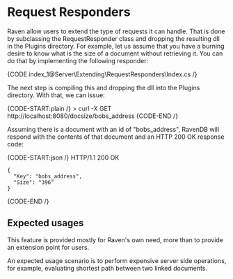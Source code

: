 # Request Responders

Raven allow users to extend the type of requests it can handle. That is done by subclassing the RequestResponder class and dropping the resulting dll in the Plugins directory.
For example, let us assume that you have a burning desire to know what is the size of a document without retrieving it. You can do that by implementing the following responder:

{CODE index_1@Server\Extending\RequestResponders\Index.cs /}
 
The next step is compiling this and dropping the dll into the Plugins directory. With that, we can issue:

{CODE-START:plain /}
    > curl -X GET http://localhost:8080/docsize/bobs_address
{CODE-END /}

Assuming there is a document with an id of "bobs_address", RavenDB will respond with the contents of that document and an HTTP 200 OK response code:

{CODE-START:json /}
    HTTP/1.1 200 OK
    
    {
      "Key": "bobs_address",
      "Size": "396"
    }
{CODE-END /}

## Expected usages
This feature is provided mostly for Raven's own need, more than to provide an extension point for users.

An expected usage scenario is to perform expensive server side operations, for example, evaluating shortest path between two linked documents.